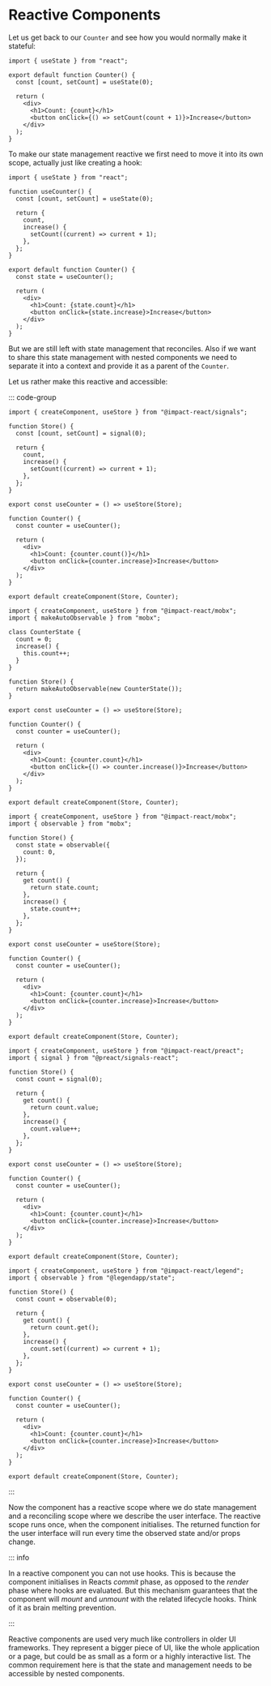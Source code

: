 # Reactive Components

Let us get back to our `Counter` and see how you would normally make it stateful:

```tsx
import { useState } from "react";

export default function Counter() {
  const [count, setCount] = useState(0);

  return (
    <div>
      <h1>Count: {count}</h1>
      <button onClick={() => setCount(count + 1)}>Increase</button>
    </div>
  );
}
```

To make our state management reactive we first need to move it into its own scope, actually just like creating a hook:

```tsx
import { useState } from "react";

function useCounter() {
  const [count, setCount] = useState(0);

  return {
    count,
    increase() {
      setCount((current) => current + 1);
    },
  };
}

export default function Counter() {
  const state = useCounter();

  return (
    <div>
      <h1>Count: {state.count}</h1>
      <button onClick={state.increase}>Increase</button>
    </div>
  );
}
```

But we are still left with state management that reconciles. Also if we want to share this state management with nested components we need to separate it into a context and provide it as a parent of the `Counter`.

Let us rather make this reactive and accessible:

::: code-group

```tsx [Impact Signals]
import { createComponent, useStore } from "@impact-react/signals";

function Store() {
  const [count, setCount] = signal(0);

  return {
    count,
    increase() {
      setCount((current) => current + 1);
    },
  };
}

export const useCounter = () => useStore(Store);

function Counter() {
  const counter = useCounter();

  return (
    <div>
      <h1>Count: {counter.count()}</h1>
      <button onClick={counter.increase}>Increase</button>
    </div>
  );
}

export default createComponent(Store, Counter);
```

```tsx [Mobx (OO)]
import { createComponent, useStore } from "@impact-react/mobx";
import { makeAutoObservable } from "mobx";

class CounterState {
  count = 0;
  increase() {
    this.count++;
  }
}

function Store() {
  return makeAutoObservable(new CounterState());
}

export const useCounter = () => useStore(Store);

function Counter() {
  const counter = useCounter();

  return (
    <div>
      <h1>Count: {counter.count}</h1>
      <button onClick={() => counter.increase()}>Increase</button>
    </div>
  );
}

export default createComponent(Store, Counter);
```

```tsx [Mobx]
import { createComponent, useStore } from "@impact-react/mobx";
import { observable } from "mobx";

function Store() {
  const state = observable({
    count: 0,
  });

  return {
    get count() {
      return state.count;
    },
    increase() {
      state.count++;
    },
  };
}

export const useCounter = useStore(Store);

function Counter() {
  const counter = useCounter();

  return (
    <div>
      <h1>Count: {counter.count}</h1>
      <button onClick={counter.increase}>Increase</button>
    </div>
  );
}

export default createComponent(Store, Counter);
```

```tsx [Preact Signals]
import { createComponent, useStore } from "@impact-react/preact";
import { signal } from "@preact/signals-react";

function Store() {
  const count = signal(0);

  return {
    get count() {
      return count.value;
    },
    increase() {
      count.value++;
    },
  };
}

export const useCounter = () => useStore(Store);

function Counter() {
  const counter = useCounter();

  return (
    <div>
      <h1>Count: {counter.count}</h1>
      <button onClick={counter.increase}>Increase</button>
    </div>
  );
}

export default createComponent(Store, Counter);
```

```tsx [Legend State]
import { createComponent, useStore } from "@impact-react/legend";
import { observable } from "@legendapp/state";

function Store() {
  const count = observable(0);

  return {
    get count() {
      return count.get();
    },
    increase() {
      count.set((current) => current + 1);
    },
  };
}

export const useCounter = () => useStore(Store);

function Counter() {
  const counter = useCounter();

  return (
    <div>
      <h1>Count: {counter.count}</h1>
      <button onClick={counter.increase}>Increase</button>
    </div>
  );
}

export default createComponent(Store, Counter);
```

:::

Now the component has a reactive scope where we do state management and a reconciling scope where we describe the user interface. The reactive scope runs once, when the component initialises. The returned function for the user interface will run every time the observed state and/or props change.

::: info

In a reactive component you can not use hooks. This is because the component initialises in Reacts _commit_ phase, as opposed to the _render_ phase where hooks are evaluated. But this mechanism guarantees that the component will _mount_ and _unmount_ with the related lifecycle hooks. Think of it as brain melting prevention.

:::

Reactive components are used very much like controllers in older UI frameworks. They represent a bigger piece of UI, like the whole application or a page, but could be as small as a form or a highly interactive list. The common requirement here is that the state and management needs to be accessible by nested components.
